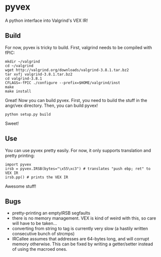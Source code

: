 # pyvex

A python interface into Valgrind's VEX IR!

## Build

For now, pyvex is tricky to build. First, valgrind needs to be compiled with fPIC:

	mkdir ~/valgrind
	cd ~/valgrind
	wget http://valgrind.org/downloads/valgrind-3.8.1.tar.bz2
	tar xvfj valgrind-3.8.1.tar.bz2
	cd valgrind-3.8.1
	CFLAGS=-fPIC ./configure --prefix=$HOME/valgrind/inst
	make
	make install

Great! Now you can build pyvex. First, you need to build the stuff in the angr/vex directory. Then, you can build pyvex!

	python setup.py build

Sweet!

## Use

You can use pyvex pretty easily. For now, it only supports translation and pretty printing:

	import pyvex
	irsb = pyvex.IRSB(bytes="\x55\xc3") # translates "push ebp; ret" to VEX IR
	irsb.pp() # prints the VEX IR

Awesome stuff!

## Bugs

- pretty-printing an emptyIRSB segfaults
- there is no memory management. VEX is kind of weird with this, so care will have to be taken...
- converting from string to tag is currently very slow (a hastily written consecutive bunch of strcmps)
- IRCallee assumes that addresses are 64-bytes long, and will corrupt memory otherwise. This can be fixed by writing a getter/setter instead of using the macroed ones.
